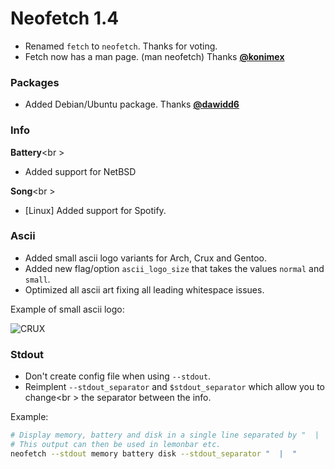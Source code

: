 # Neofetch 1.4

- Renamed `fetch` to `neofetch`. Thanks for voting.
- Fetch now has a man page. (man neofetch) Thanks **[@konimex](https://github.com/konimex)**

### Packages

- Added Debian/Ubuntu package. Thanks **[@dawidd6](https://github.com/dawidd6)**

### Info

**Battery**<br \>
- Added support for NetBSD

**Song**<br \>
- [Linux] Added support for Spotify.

### Ascii

- Added small ascii logo variants for Arch, Crux and Gentoo.
- Added new flag/option `ascii_logo_size` that takes the values `normal` and `small`.
- Optimized all ascii art fixing all leading whitespace issues.

Example of small ascii logo:

![CRUX](https://ipfs.pics/ipfs/QmSpadVHtBPRBUJEiiztqkXqfhE2fuGS5t8bzsbxWUYaXA)

### Stdout
- Don't create config file when using `--stdout`.
- Reimplent `--stdout_separator` and `$stdout_separator` which allow you to change<br \>
the separator between the info.

Example:

```sh
# Display memory, battery and disk in a single line separated by "  |  "
# This output can then be used in lemonbar etc.
neofetch --stdout memory battery disk --stdout_separator "  |  "
```

